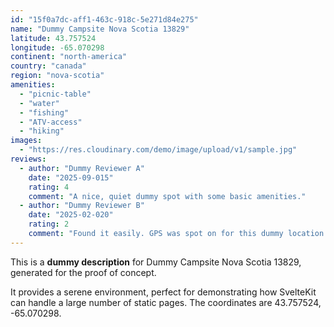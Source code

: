 ```yaml
---
id: "15f0a7dc-aff1-463c-918c-5e271d84e275"
name: "Dummy Campsite Nova Scotia 13829"
latitude: 43.757524
longitude: -65.070298
continent: "north-america"
country: "canada"
region: "nova-scotia"
amenities:
  - "picnic-table"
  - "water"
  - "fishing"
  - "ATV-access"
  - "hiking"
images:
  - "https://res.cloudinary.com/demo/image/upload/v1/sample.jpg"
reviews:
  - author: "Dummy Reviewer A"
    date: "2025-09-015"
    rating: 4
    comment: "A nice, quiet dummy spot with some basic amenities."
  - author: "Dummy Reviewer B"
    date: "2025-02-020"
    rating: 2
    comment: "Found it easily. GPS was spot on for this dummy location."
---
```


This is a **dummy description** for Dummy Campsite Nova Scotia 13829, generated for the proof of concept.

It provides a serene environment, perfect for demonstrating how SvelteKit can handle a large number of static pages. The coordinates are 43.757524, -65.070298.
